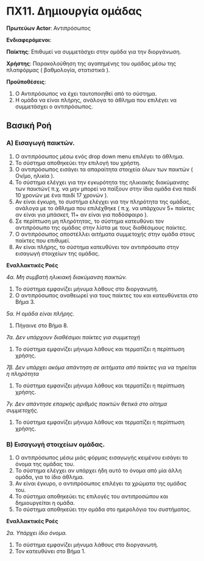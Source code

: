 # ΠΧ11. Δημιουργία ομάδας

**Πρωτεύων Actor**: Αντιπρόσωπος 

**Ενδιαφερόμενοι**:

**Παίκτης**: Επιθυμεί να συμμετάσχει στην ομάδα για την διοργάνωση.

**Χρήστης**: Παρακολούθηση της αγαπημένης του ομάδας μέσω της πλατφόρμας ( βαθμολογία, στατιστικά ).

**Προϋποθέσεις**: 
1. Ο Αντιπρόσωπος να έχει ταυτοποιηθεί από το σύστημα.
2. Η ομάδα να είναι πλήρης, ανάλογα το άθλημα που επιλέγει να συμμετάσχει ο αντιπρόσωπος.

## Βασική Ροή

### Α) Εισαγωγή παικτών.

1. Ο αντιπρόσωπος μέσω ενός drop down menu επιλέγει το άθλημα.
2. Το σύστημα αποθηκεύει την επιλογή του χρήστη.
3. Ο αντιπρόσωπος εισάγει τα απαραίτητα στοιχεία όλων των παικτών ( Ον/μο, ηλικία ).
4. Το σύστημα ελέγχει για την εγκυρότητα της ηλικιακής διακύμανσης των παικτών( π.χ. να μην μπορεί να παίξουν στην ίδια ομάδα ένα παιδί 10 χρονών με ένα παιδί 17 χρονών ).
5. Αν είναι έγκυρη, το συστήμα ελέγχει για την πληρότητα της ομάδας, ανάλογα με το άθλημα που επιλέχθηκε ( π.χ. να υπάρχουν 5+ παίκτες αν είναι για μπάσκετ, 11+ αν είναι για ποδόσφαιρο ). 
6. Σε περίπτωση μη πληρότητας, το σύστημα κατευθύνει τον αντιπρόσωπο της ομάδας στην λίστα με τους διαθέσιμους παίκτες.
7. Ο αντιπρόσωπος αποστέλλει αιτήματα συμμετοχής στην ομάδα στους παίκτες που επιθυμεί.
8. Αν είναι πλήρης, το σύστημα κατευθύνει τον αντιπρόσωπο στην εισαγωγή στοιχείων της ομάδας.

**Εναλλακτικές Ροές**

*4α. Μη συμβατή ηλικιακή διακύμανση παικτών.*
1. Το σύστημα εμφανίζει μήνυμα λάθους στο διοργανωτή.
2. Ο αντιπρόσωπος αναθεωρεί για τους παίκτες του και κατευθύνεται στο Βήμα 3. 

*5α. Η ομάδα είναι πλήρης.*
1. Πήγαινε στο Βήμα 8.

*7α. Δεν υπάρχουν διαθέσιμοι παίκτες για συμμετοχή*
1. Το σύστημα εμφανίζει μήνυμα λάθους και τερματίζει η περίπτωση χρήσης.

*7β. Δεν υπάρχει ακόμα απάντηση σε αιτήματα από παίκτες για να τηρείται η πληρότητα*
1. Το σύστημα εμφανίζει μήνυμα λάθους και τερματίζει η περίπτωση χρήσης.

*7γ. Δεν απάντησε επαρκής αριθμός παικτών θετικά στο αίτημα συμμετοχής.*
1. Το σύστημα εμφανίζει μήνυμα λάθους και τερματίζει η περίπτωση χρήσης.

### Β) Εισαγωγή στοιχείων ομάδας.

1. Ο αντιπρόσωπος μέσω μιάς φόρμας εισαγωγής κειμένου εισάγει το όνομα της ομάδας του.
2. Το σύστημα ελέγχει αν υπάρχει ήδη αυτό το όνομα από μία άλλη ομάδα, για το ίδιο άθλημα.
3. Αν είναι έγκυρο, ο αντιπρόσωπος επιλέγει τα χρώματα της ομάδας του.
4. Το σύστημα αποθηκεύει τις επιλογές του αντιπροσώπου και δημιουργείται η ομάδα.
5. Το σύστημα αποθηκεύει την ομάδα στο ημερολόγιο του συστήματος.

**Εναλλακτικές Ροές**

*2α. Υπάρχει ίδιο όνομα.*
1. Το σύστημα εμφανίζει μήνυμα λάθους στο διοργανωτή.
2. Τον κατευθύνει στο Βήμα 1.

